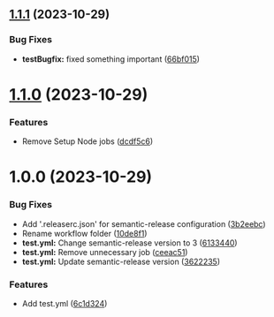 ## [1.1.1](https://github.com/alimertcetin/GithubActionsTest/compare/v1.1.0...v1.1.1) (2023-10-29)


### Bug Fixes

* **testBugfix:** fixed something important ([66bf015](https://github.com/alimertcetin/GithubActionsTest/commit/66bf0153ccab49b3616ee855288e495c1a95ea3f))

# [1.1.0](https://github.com/alimertcetin/GithubActionsTest/compare/v1.0.0...v1.1.0) (2023-10-29)


### Features

* Remove Setup Node jobs ([dcdf5c6](https://github.com/alimertcetin/GithubActionsTest/commit/dcdf5c6a7d04eded3257835f1b3568c6dca419d5))

# 1.0.0 (2023-10-29)


### Bug Fixes

* Add '.releaserc.json' for semantic-release configuration ([3b2eebc](https://github.com/alimertcetin/GithubActionsTest/commit/3b2eebc50e9e5f396d404d97899348adebadd9bc))
* Rename workflow folder ([10de8f1](https://github.com/alimertcetin/GithubActionsTest/commit/10de8f1d529b163c7cad8a00df232a2d917767a2))
* **test.yml:** Change semantic-release version to 3 ([6133440](https://github.com/alimertcetin/GithubActionsTest/commit/613344058f14968fb6f1e4b571ce29c72ee23f9a))
* **test.yml:** Remove unnecessary job ([ceeac51](https://github.com/alimertcetin/GithubActionsTest/commit/ceeac51499e7b632750944c8ddaeb5cece148079))
* **test.yml:** Update semantic-release version ([3622235](https://github.com/alimertcetin/GithubActionsTest/commit/3622235cd90f28e3bf12c7b5e9d808072c9973ed))


### Features

* Add test.yml ([6c1d324](https://github.com/alimertcetin/GithubActionsTest/commit/6c1d324688a03ebaf214fbd39017ef6be123a566))
